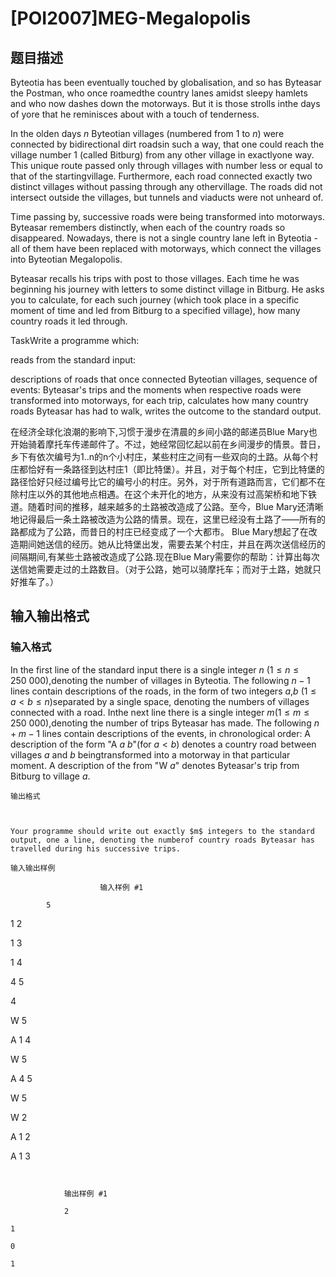# [POI2007]MEG-Megalopolis

## 题目描述

Byteotia has been eventually touched by globalisation, and so has Byteasar the Postman, who once roamedthe country lanes amidst sleepy hamlets and who now dashes down the motorways. But it is those strolls inthe days of yore that he reminisces about with a touch of tenderness.

In the olden days $n$ Byteotian villages (numbered from $1$ to $n$) were connected by bidirectional dirt roadsin such a way, that one could reach the village number $1$ (called Bitburg) from any other village in exactlyone way. This unique route passed only through villages with number less or equal to that of the startingvillage. Furthermore, each road connected exactly two distinct villages without passing through any othervillage. The roads did not intersect outside the villages, but tunnels and viaducts were not unheard of.

Time passing by, successive roads were being transformed into motorways. Byteasar remembers distinctly, when each of the country roads so disappeared. Nowadays, there is not a single country lane left in Byteotia - all of them have been replaced with motorways, which connect the villages into Byteotian Megalopolis.

Byteasar recalls his trips with post to those villages. Each time he was beginning his journey with letters to some distinct village in Bitburg. He asks you to calculate, for each such journey (which took place in a specific moment of time and led from Bitburg to a specified village), how many country roads it led through.

TaskWrite a programme which:

reads from the standard input:

descriptions of roads that once connected Byteotian villages, sequence of events: Byteasar's trips and the moments when respective roads were transformed into motorways, for each trip, calculates how many country roads Byteasar has had to walk, writes the outcome to the standard output.

在经济全球化浪潮的影响下,习惯于漫步在清晨的乡间小路的邮递员Blue Mary也开始骑着摩托车传递邮件了。不过，她经常回忆起以前在乡间漫步的情景。昔日，乡下有依次编号为1..n的n个小村庄，某些村庄之间有一些双向的土路。从每个村庄都恰好有一条路径到达村庄1（即比特堡）。并且，对于每个村庄，它到比特堡的路径恰好只经过编号比它的编号小的村庄。另外，对于所有道路而言，它们都不在除村庄以外的其他地点相遇。在这个未开化的地方，从来没有过高架桥和地下铁道。随着时间的推移，越来越多的土路被改造成了公路。至今，Blue Mary还清晰地记得最后一条土路被改造为公路的情景。现在，这里已经没有土路了——所有的路都成为了公路，而昔日的村庄已经变成了一个大都市。 Blue Mary想起了在改造期间她送信的经历。她从比特堡出发，需要去某个村庄，并且在两次送信经历的间隔期间,有某些土路被改造成了公路.现在Blue Mary需要你的帮助：计算出每次送信她需要走过的土路数目。（对于公路，她可以骑摩托车；而对于土路，她就只好推车了。）

## 输入输出格式

### 输入格式

In the first line of the standard input there is a single integer $n$ ($1\le n\le 250\ 000$),denoting the number of villages in Byteotia. The following $n-1$ lines contain descriptions of the roads, in the form of two integers $a$,$b$ ($1\le a<b\le n$)separated by a single space, denoting the numbers of villages connected with a road. Inthe next line there is a single integer $m$($1\le m\le 250\ 000$),denoting the number of trips Byteasar has made. The following $n+m-1$ lines contain descriptions of the events, in chronological order: A description of the form "A $a$ $b$"(for $a<b$) denotes a country road between villages $a$ and $b$ beingtransformed into a motorway in that particular moment. A description of the from "W $a$" denotes Byteasar's trip from Bitburg to village $a$.

    输出格式

    

    Your programme should write out exactly $m$ integers to the standard output, one a line, denoting the numberof country roads Byteasar has travelled during his successive trips.

    输入输出样例

                        输入样例 #1

            5

1 2

1 3

1 4

4 5

4

W 5

A 1 4

W 5

A 4 5

W 5

W 2

A 1 2

A 1 3
```


            输出样例 #1

            2

1

0

1
```


            

    

    

<!--  -->

